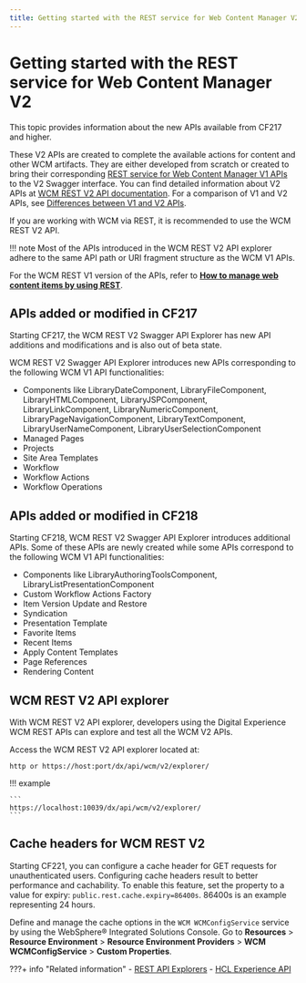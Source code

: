 ```yaml
---
title: Getting started with the REST service for Web Content Manager V2
---
```


# Getting started with the REST service for Web Content Manager V2

This topic provides information about the new APIs available from CF217 and higher.

These V2 APIs are created to complete the available actions for content and other WCM artifacts. They are either developed from scratch or created to bring their corresponding [REST service for Web Content Manager V1 APIs](../wcm_rest/index.md) to the V2 Swagger interface. You can find detailed information about V2 APIs at [WCM REST V2 API documentation](https://opensource.hcltechsw.com/experience-api-documentation/wcm-api/). For a comparison of V1 and V2 APIs, see [Differences between V1 and V2 APIs](comparison_v1_v2.md).

If you are working with WCM via REST, it is recommended to use the WCM REST V2 API.

!!! note
    Most of the APIs introduced in the WCM REST V2 API explorer adhere to the same API path or URI fragment structure as the WCM V1 APIs.

For the WCM REST V1 version of the APIs, refer to **[How to manage web content items by using REST](../wcm_rest/wcm_rest_mng_content/index.md)**.

## APIs added or modified in CF217

Starting CF217, the WCM REST V2 Swagger API Explorer has new API additions and modifications and is also out of beta state.

WCM REST V2 Swagger API Explorer introduces new APIs corresponding to the following WCM V1 API functionalities:

- Components like LibraryDateComponent, LibraryFileComponent, LibraryHTMLComponent, LibraryJSPComponent, LibraryLinkComponent, LibraryNumericComponent, LibraryPageNavigationComponent, LibraryTextComponent, LibraryUserNameComponent, LibraryUserSelectionComponent
- Managed Pages
- Projects
- Site Area Templates
- Workflow
- Workflow Actions
- Workflow Operations

## APIs added or modified in CF218

Starting CF218, WCM REST V2 Swagger API Explorer introduces additional APIs. Some of these APIs are newly created while some APIs correspond to the following WCM V1 API functionalities:

- Components like LibraryAuthoringToolsComponent, LibraryListPresentationComponent
- Custom Workflow Actions Factory 
- Item Version Update and Restore 
- Syndication
- Presentation Template 
- Favorite Items 
- Recent Items
- Apply Content Templates 
- Page References 
- Rendering Content

## WCM REST V2 API explorer

With WCM REST V2 API explorer, developers using the Digital Experience WCM REST APIs can explore and test all the WCM V2 APIs. 

Access the WCM REST V2 API explorer located at:

```
http or https://host:port/dx/api/wcm/v2/explorer/
```

!!! example

    ```
    https://localhost:10039/dx/api/wcm/v2/explorer/
    ```

## Cache headers for WCM REST V2

Starting CF221, you can configure a cache header for GET requests for unauthenticated users. Configuring cache headers result to better performance and cachability. To enable this feature, set the property to a value for expiry: ```public.rest.cache.expiry=86400s```. 86400s is an example representing 24 hours.

Define and manage the cache options in the `WCM WCMConfigService` service by using the WebSphere® Integrated Solutions Console.
Go to **Resources** > **Resource Environment** > **Resource Environment Providers** > **WCM WCMConfigService** > **Custom Properties**.


???+ info "Related information"
    - [REST API Explorers](../../../extend_dx/apis/hcl_experience_api/api_explorers.md)
    - [HCL Experience API](../../../extend_dx/apis/hcl_experience_api/index.md)



